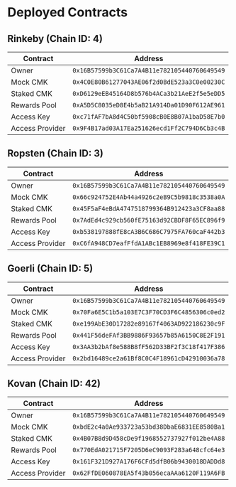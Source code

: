 # Deployed Contracts

## Rinkeby (Chain ID: 4)

| Contract        | Address                                      |
| --------------- | -------------------------------------------- |
| Owner           | `0x16B57599b3C61Ca7A4B11e782105440760649549` |
| Mock CMK        | `0x4C0E80B61277043AE06f2d0BdE523a3C0e00230C` |
| Staked CMK      | `0xD6129eEB45164D8b576b4ACa3b21AeE2f5e5eDD5` |
| Rewards Pool    | `0xA5D5C8035eD8E4b5aB21A914Da01D90F612AE961` |
| Access Key      | `0xc71fAF7bA8d4C50bf5908cB0E8B07A1baD58E7b0` |
| Access Provider | `0x9F4B17ad03A17Ea251626ecd1Ff2C794D6Cb3c4B` |

## Ropsten (Chain ID: 3)

| Contract        | Address                                      |
| --------------- | -------------------------------------------- |
| Owner           | `0x16B57599b3C61Ca7A4B11e782105440760649549` |
| Mock CMK        | `0x66c924752E4Ab44a4926c2eB9C5b9818c3538a0A` |
| Staked CMK      | `0x45F5aF4eBdA4747518799364B912423a3CF8aa88` |
| Rewards Pool    | `0x7AdEd4c929cb560fE75163d92CBDF8F65EC896f9` |
| Access Key      | `0xb538197888fE8cA3B6C686C7975FA760caF442b3` |
| Access Provider | `0xC6fA948CD7eafFfdA1ABc1EB8969e8f418FE39C1` |

## Goerli (Chain ID: 5)

| Contract        | Address                                      |
| --------------- | -------------------------------------------- |
| Owner           | `0x16B57599b3C61Ca7A4B11e782105440760649549` |
| Mock CMK        | `0x70Fa6E5C1b5a103E7C3F70CD3F6C4856306c0ed2` |
| Staked CMK      | `0xe199AbE30D17282e89167f4063AD922186230c9F` |
| Rewards Pool    | `0x441F56deFAf3BB9886F93657b85A6150C8E2F191` |
| Access Key      | `0x3AA3b2bAf8e588B8fF562D33BF2f3C18f417F386` |
| Access Provider | `0x2bd16489ce2a61Bf8C0C4F18961cD42910036a78` |

## Kovan (Chain ID: 42)

| Contract        | Address                                      |
| --------------- | -------------------------------------------- |
| Owner           | `0x16B57599b3C61Ca7A4B11e782105440760649549` |
| Mock CMK        | `0xbdE2c4a0Ae933723a53bd38DbaE6831EE8580Ba1` |
| Staked CMK      | `0x4B07B8d9D458cDe9f1968552737927f012be4A88` |
| Rewards Pool    | `0x770EdA021715F7205D6eC9093F283a648cfc64e3` |
| Access Key      | `0x161F321D927A176F6CFd5dfB06b9430018DADDd8` |
| Access Provider | `0x62FfDE060878EA5f43b056ecaAAa6120F119A6FB` |
